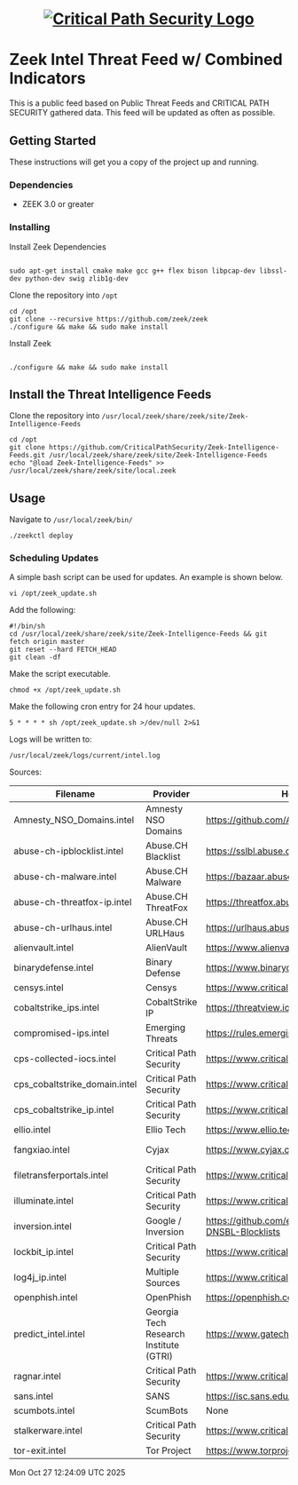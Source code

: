 <h1 align="center">

[![Critical Path Security Logo](https://www.criticalpathsecurity.com/wp-content/uploads/2020/09/CPS-LOGO-RESIZE.png)](https:://www.criticalpathsecurity.com)

</h1>

# Zeek Intel Threat Feed w/ Combined Indicators

This is a public feed based on Public Threat Feeds and CRITICAL PATH SECURITY gathered data.
This feed will be updated as often as possible.

## Getting Started

These instructions will get you a copy of the project up and running.

### Dependencies

* ZEEK 3.0 or greater

### Installing

Install Zeek Dependencies

```

sudo apt-get install cmake make gcc g++ flex bison libpcap-dev libssl-dev python-dev swig zlib1g-dev

```

Clone the repository into `/opt`

```
cd /opt
git clone --recursive https://github.com/zeek/zeek
./configure && make && sudo make install
```

Install Zeek
```

./configure && make && sudo make install

```

## Install the Threat Intelligence Feeds

Clone the repository into `/usr/local/zeek/share/zeek/site/Zeek-Intelligence-Feeds`

```
cd /opt
git clone https://github.com/CriticalPathSecurity/Zeek-Intelligence-Feeds.git /usr/local/zeek/share/zeek/site/Zeek-Intelligence-Feeds
echo "@load Zeek-Intelligence-Feeds" >> /usr/local/zeek/share/zeek/site/local.zeek
```

## Usage

Navigate to `/usr/local/zeek/bin/`

```
./zeekctl deploy
```

### Scheduling Updates

A simple bash script can be used for updates.  An example is shown below.

```
vi /opt/zeek_update.sh
```

Add the following:

```
#!/bin/sh
cd /usr/local/zeek/share/zeek/site/Zeek-Intelligence-Feeds && git fetch origin master
git reset --hard FETCH_HEAD
git clean -df
```

Make the script executable.
```
chmod +x /opt/zeek_update.sh
```

Make the following cron entry for 24 hour updates.
```
5 * * * * sh /opt/zeek_update.sh >/dev/null 2>&1
```

Logs will be written to:

```
/usr/local/zeek/logs/current/intel.log
```
Sources:

Filename | Provider  | Homepage                         | List URL                       | License/TOU                      |
|-----------|-----------|----------------------------------|--------------------------------|----------------------------------|
| Amnesty_NSO_Domains.intel | Amnesty NSO Domains | https://github.com/AmnestyTech/investigations | https://github.com/AmnestyTech/investigations/tree/master/2021-07-18_nso | Not Defined |
| abuse-ch-ipblocklist.intel | Abuse.CH Blacklist | https://sslbl.abuse.ch/blacklist/ | https://sslbl.abuse.ch/blacklist/ | https://sslbl.abuse.ch/blacklist/ |
| abuse-ch-malware.intel | Abuse.CH Malware | https://bazaar.abuse.ch/ | https://bazaar.abuse.ch/ | https://bazaar.abuse.ch/ |
| abuse-ch-threatfox-ip.intel | Abuse.CH ThreatFox | https://threatfox.abuse.ch/ | https://threatfox.abuse.ch/ | https://threatfox.abuse.ch/ |
| abuse-ch-urlhaus.intel | Abuse.CH URLHaus | https://urlhaus.abuse.ch/ | https://urlhaus.abuse.ch/ | https://urlhaus.abuse.ch/ |
| alienvault.intel | AlienVault | https://www.alienvault.com/ | http://reputation.alienvault.com/reputation.data | https://otx.alienvault.com/ |
| binarydefense.intel | Binary Defense | https://www.binarydefense.com/ | https://www.binarydefense.com/banlist.txt | https://www.binarydefense.com/ |
| censys.intel | Censys | https://www.criticalpathsecurity.com/ | Github | https://www.criticalpathsecurity.com/ |
| cobaltstrike_ips.intel | CobaltStrike IP | https://threatview.io/ | https://threatview.io/Downloads/High-Confidence-CobaltStrike-C2%20-Feeds.txt | https://threatview.io/ |
| compromised-ips.intel | Emerging Threats | https://rules.emergingthreats.net/ | https://rules.emergingthreats.net/blockrules/compromised-ips.txt | https://rules.emergingthreats.net/OPEN_download_instructions.html |
| cps-collected-iocs.intel | Critical Path Security | https://www.criticalpathsecurity.com/ | Github | https://www.criticalpathsecurity.com/ |
| cps_cobaltstrike_domain.intel | Critical Path Security | https://www.criticalpathsecurity.com/ | Github | https://www.criticalpathsecurity.com/ |
| cps_cobaltstrike_ip.intel | Critical Path Security | https://www.criticalpathsecurity.com/ | Github | https://www.criticalpathsecurity.com/ |
| ellio.intel | Ellio Tech | https://www.ellio.tech | https://www.ellio.tech  | https://www.ellio.tech  |
| fangxiao.intel | Cyjax | https://www.cyjax.com/ | https://www.cyjax.com/app/uploads/2022/11/fangxiao-a-chinese-threat-actor.txt | https://www.cyjax.com/2022/11/14/fangxiao-a-chinese-threat-actor/ |
| filetransferportals.intel | Critical Path Security | https://www.criticalpathsecurity.com/ | Github | https://www.criticalpathsecurity.com/ |
| illuminate.intel | Critical Path Security | https://www.criticalpathsecurity.com/ | Github | https://www.criticalpathsecurity.com/ |
| inversion.intel | Google / Inversion | https://github.com/elliotwutingfeng/Inversion-DNSBL-Blocklists | Github | https://github.com/elliotwutingfeng/Inversion-DNSBL-Blocklists/blob/main/LICENSE |
| lockbit_ip.intel | Critical Path Security | https://www.criticalpathsecurity.com/ | Github | https://www.criticalpathsecurity.com/ |
| log4j_ip.intel | Multiple Sources | https://www.criticalpathsecurity.com/ | Github | https://www.criticalpathsecurity.com/ |
| openphish.intel | OpenPhish | https://openphish.com | https://openphish.com/feed.txt | https://openphish.com/terms.html |
| predict_intel.intel | Georgia Tech Research Institute (GTRI) | https://www.gatech.edu/ | https://www.gatech.edu/ | https://www.gatech.edu/ |
| ragnar.intel | Critical Path Security | https://www.criticalpathsecurity.com/ | Github | https://www.criticalpathsecurity.com/ |
| sans.intel | SANS | https://isc.sans.edu/ | https://isc.sans.edu/api/intelfeed | https://isc.sans.edu/data/threatfeed.html |
| scumbots.intel | ScumBots | None | None | Permission given by Paul Melson - Free Usage |
| stalkerware.intel | Critical Path Security | https://www.criticalpathsecurity.com/ | Github | https://www.criticalpathsecurity.com/ |
| tor-exit.intel | Tor Project | https://www.torproject.org/ | https://check.torproject.org/exit-addresses | https://www.torproject.org/ |
Mon Oct 27 12:24:09 UTC 2025
